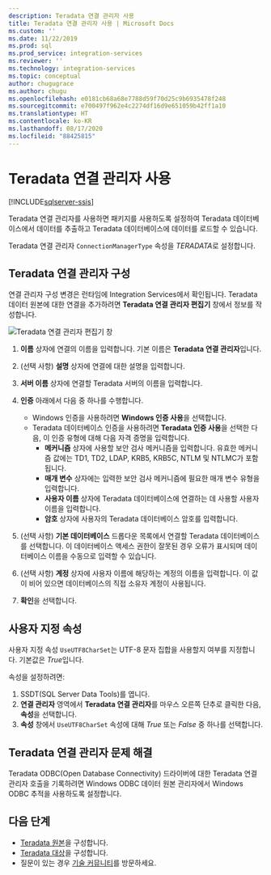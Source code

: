 ```yaml
---
description: Teradata 연결 관리자 사용
title: Teradata 연결 관리자 사용 | Microsoft Docs
ms.custom: ''
ms.date: 11/22/2019
ms.prod: sql
ms.prod_service: integration-services
ms.reviewer: ''
ms.technology: integration-services
ms.topic: conceptual
author: chugugrace
ms.author: chugu
ms.openlocfilehash: e0181cb68a68e7788d59f70d25c9b6935478f248
ms.sourcegitcommit: e700497f962e4c2274df16d9e651059b42ff1a10
ms.translationtype: HT
ms.contentlocale: ko-KR
ms.lasthandoff: 08/17/2020
ms.locfileid: "88425815"
---
```

# <a name="use-the-teradata-connection-manager"></a>Teradata 연결 관리자 사용

[!INCLUDE[sqlserver-ssis](../../includes/applies-to-version/sqlserver-ssis.md)]

Teradata 연결 관리자를 사용하면 패키지를 사용하도록 설정하여 Teradata 데이터베이스에서 데이터를 추출하고 Teradata 데이터베이스에 데이터를 로드할 수 있습니다.

Teradata 연결 관리자 `ConnectionManagerType` 속성을 *TERADATA*로 설정합니다.

## <a name="configure-the-teradata-connection-manager"></a>Teradata 연결 관리자 구성

연결 관리자 구성 변경은 런타임에 Integration Services에서 확인됩니다. Teradata 데이터 원본에 대한 연결을 추가하려면 **Teradata 연결 관리자 편집기** 창에서 정보를 작성합니다.

![Teradata 연결 관리자 편집기 창](media/teradata-connection-manager.png)

1. **이름** 상자에 연결의 이름을 입력합니다. 기본 이름은 **Teradata 연결 관리자**입니다.

1. (선택 사항) **설명** 상자에 연결에 대한 설명을 입력합니다.

1. **서버 이름** 상자에 연결할 Teradata 서버의 이름을 입력합니다.

1. **인증** 아래에서 다음 중 하나를 수행합니다.

   - Windows 인증을 사용하려면 **Windows 인증 사용**을 선택합니다.
   - Teradata 데이터베이스 인증을 사용하려면 **Teradata 인증 사용**을 선택한 다음, 이 인증 유형에 대해 다음 자격 증명을 입력합니다.
     - **메커니즘** 상자에 사용할 보안 검사 메커니즘을 입력합니다. 유효한 메커니즘 값에는 TD1, TD2, LDAP, KRB5, KRB5C, NTLM 및 NTLMC가 포함됩니다.
     - **매개 변수** 상자에는 입력한 보안 검사 메커니즘에 필요한 매개 변수 유형을 입력합니다.
     - **사용자 이름** 상자에 Teradata 데이터베이스에 연결하는 데 사용할 사용자 이름을 입력합니다.  
     - **암호** 상자에 사용자의 Teradata 데이터베이스 암호를 입력합니다.

1. (선택 사항) **기본 데이터베이스** 드롭다운 목록에서 연결할 Teradata 데이터베이스를 선택합니다. 이 데이터베이스 액세스 권한이 잘못된 경우 오류가 표시되며 데이터베이스 이름을 수동으로 입력할 수 있습니다.

1. (선택 사항) **계정** 상자에 사용자 이름에 해당하는 계정의 이름을 입력합니다. 이 값이 비어 있으면 데이터베이스의 직접 소유자 계정이 사용됩니다.
1. **확인**을 선택합니다.

## <a name="custom-property"></a>사용자 지정 속성

사용자 지정 속성 `UseUTF8CharSet`는 UTF-8 문자 집합을 사용할지 여부를 지정합니다. 기본값은 *True*입니다.

속성을 설정하려면:

1. SSDT(SQL Server Data Tools)를 엽니다.
1. **연결 관리자** 영역에서 **Teradata 연결 관리자**를 마우스 오른쪽 단추로 클릭한 다음, **속성**을 선택합니다.
1. **속성** 창에서 `UseUTF8CharSet` 속성에 대해 *True* 또는 *False* 중 하나를 선택합니다.

## <a name="troubleshoot-the-teradata-connection-manager"></a>Teradata 연결 관리자 문제 해결

Teradata ODBC(Open Database Connectivity) 드라이버에 대한 Teradata 연결 관리자 호출을 기록하려면 Windows ODBC 데이터 원본 관리자에서 Windows ODBC 추적을 사용하도록 설정합니다.

## <a name="next-steps"></a>다음 단계

- [Teradata 원본](teradata-source.md)을 구성합니다.
- [Teradata 대상](teradata-destination.md)을 구성합니다.
- 질문이 있는 경우 [기술 커뮤니티](https://aka.ms/AA5u35j)를 방문하세요.
